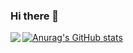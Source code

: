 ### Hi there 🤔

<img align="left" src="https://github.com/SummonSteve/SummonSteve/blob/master/assets/pusheencode.gif"/>


[![Anurag's GitHub stats](https://github-readme-stats.vercel.app/api?username=SummonSteve)](https://github.com/anuraghazra/github-readme-stats)



<!--
**SummonSteve/SummonSteve** is a ✨ _special_ ✨ repository because its `README.md` (this file) appears on your GitHub profile.

